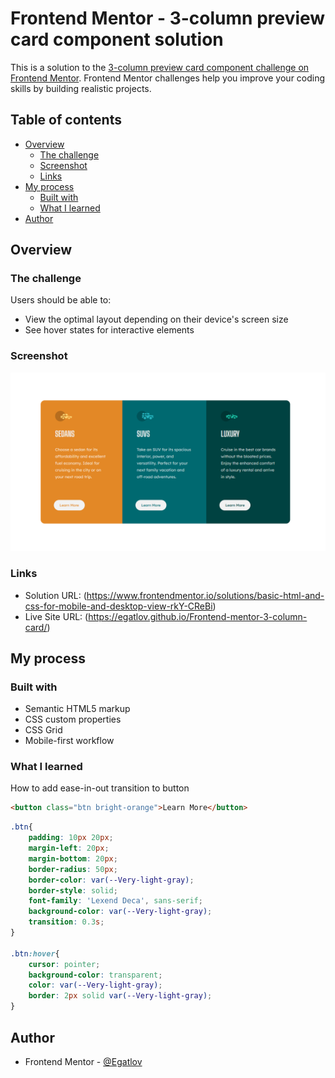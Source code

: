 # Frontend Mentor - 3-column preview card component solution

This is a solution to the [3-column preview card component challenge on Frontend Mentor](https://www.frontendmentor.io/challenges/3column-preview-card-component-pH92eAR2-). Frontend Mentor challenges help you improve your coding skills by building realistic projects. 

## Table of contents

- [Overview](#overview)
  - [The challenge](#the-challenge)
  - [Screenshot](#screenshot)
  - [Links](#links)
- [My process](#my-process)
  - [Built with](#built-with)
  - [What I learned](#what-i-learned)
- [Author](#author)

## Overview

### The challenge

Users should be able to:

- View the optimal layout depending on their device's screen size
- See hover states for interactive elements

### Screenshot

![](./design/screenshot-desktop.png)

### Links

- Solution URL: (https://www.frontendmentor.io/solutions/basic-html-and-css-for-mobile-and-desktop-view-rkY-CReBi)
- Live Site URL: (https://egatlov.github.io/Frontend-mentor-3-column-card/)

## My process

### Built with

- Semantic HTML5 markup
- CSS custom properties
- CSS Grid
- Mobile-first workflow

### What I learned

How to add ease-in-out transition to button

```html
<button class="btn bright-orange">Learn More</button>
```
```css
.btn{
	padding: 10px 20px;
	margin-left: 20px;
	margin-bottom: 20px;
	border-radius: 50px;
	border-color: var(--Very-light-gray);
	border-style: solid;
	font-family: 'Lexend Deca', sans-serif;
	background-color: var(--Very-light-gray);
	transition: 0.3s;
}

.btn:hover{
	cursor: pointer;
	background-color: transparent;
	color: var(--Very-light-gray);
	border: 2px solid var(--Very-light-gray);
}

```

## Author

- Frontend Mentor - [@Egatlov](https://www.frontendmentor.io/profile/Egatlov)